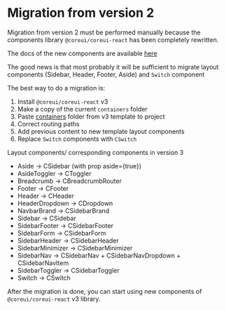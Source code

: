 # Migration from version 2

Migration from version 2 must be performed manually because the components library `@coreui/coreui-react` has been
completely rewritten.

The docs of the new components are available [here](https://coreui.io/react/docs/)

The good news is that most probably it will be sufficient to migrate layout components (Sidebar, Header, Footer, Aside)
and `Switch` component

The best way to do a migration is:

1. Install `@coreui/coreui-react` v3
2. Make a copy of the current `containers` folder
2. Paste [containers](https://github.com/coreui/coreui-free-react-admin-template/tree/master/src/containers) folder from
   v3 template to project
3. Correct routing paths
4. Add previous content to new template layout components
5. Replace `Switch` components with `CSwitch`

Layout components/ corresponding components in version 3

- Aside -> CSidebar (with prop aside={true})
- AsideToggler -> CToggler
- Breadcrumb -> CBreadcrumbRouter
- Footer -> CFooter
- Header -> CHeader
- HeaderDropdown -> CDropdown
- NavbarBrand -> CSidebarBrand
- Sidebar -> CSidebar
- SidebarFooter -> CSidebarFooter
- SidebarForm -> CSidebarForm
- SidebarHeader -> CSidebarHeader
- SidebarMinimizer -> CSidebarMinimizer
- SidebarNav -> CSidebarNav + CSidebarNavDropdown + CSidebarNavItem
- SidebarToggler -> CSidebarToggler
- Switch -> CSwitch

After the migration is done, you can start using new components of `@coreui/coreui-react` v3 library.
